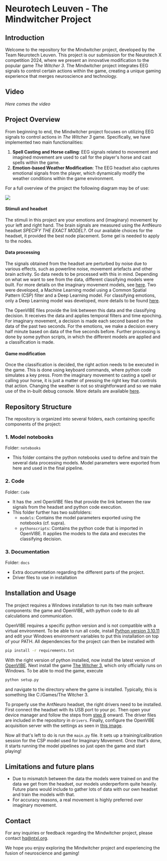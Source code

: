 # Neurotech Leuven - The Mindwitcher Project

## Introduction
Welcome to the repository for the Mindwitcher project, developed by the Team Neurotech Leuven. This project is our submission for the Neurotech X competition 2024, where we present an innovative modification to the popular game *The Witcher 3*. The Mindwitcher project integrates EEG signals to control certain actions within the game, creating a unique gaming experience that merges neuroscience and technology.

## Video
_Here comes the video_

## Project Overview
From beginning to end, the Mindwitcher project focuses on utilizing EEG signals to control actions in *The Witcher 3* game. Specifically, we have implemented two main functionalities:
1. **Spell Casting and Horse calling**: EEG signals related to movement and imagined movement are used to call for the player's horse and cast spells within the game.
2. **Emotion-based Weather Modification**: The EEG headset also captures emotional signals from the player, which dynamically modify the weather conditions within the game environment.

For a full overview of the project the following diagram may be of use:

![](docs/Overview.svg)

#### Stimuli and headset
The stimuli in this project are your emotions and (imaginary) movement by your left and right hand. The brain signals are measured using the AntNeuro headset _SPECIFY THE EXACT MODEL?_. Of our available choices for the headset, it provided the best node placement. Some gel is needed to apply to the nodes.

#### Data processing
The signals obtained from the headset are perturbed by noise due to various effects, such as powerline noise, movement artefacts and other brain activity. So data needs to be processed with this in mind. Depending on what we want to see from the data, different classifying models were built. For more details on the imaginary movement models, see [here](<docs/Imaginary Movement.md>). Two were developed, a Machine Learning model using a Common Spatial Pattern (CSP) filter and a Deep Learning model. For classifying emotions, only a Deep Learning model was developed, more details to be found [here](docs/Emotions.md).

The OpenVIBE files provide the link between this data and the classifying decision. It receives the data and applies temporal filters and time epoching. For imaginary movement, a decision is made each second based on the data of the past two seconds. For the emotions, we make a decision every half minute based on data of the five seconds before. Further processing is done by some python scripts, in which the different models are applied and a classification is made. 

#### Game modification
Once the classification is decided, the right action needs to be executed in the game. This is done using keyboard commands, where python code simulates a key press. From the imaginary movement to casting a spell or calling your horse, it is just a matter of pressing the right key that controls that action. Changing the weather is not so straightforward and so we make use of the in-built debug console. More details are available [here](docs/Modding.md).

## Repository Structure
The repository is organized into several folders, each containing specific components of the project:

### 1. Model notebooks
Folder: `notebooks`
- This folder contains the python notebooks used to define and train the several data processing models. Model parameters were exported from here and used in the final pipeline.

### 2. Code
Folder: `Code`
- It has the .xml OpenVIBE files that provide the link between the raw signals from the headset and python code execution. 
- This folder further has two subfolders:
  - `models`: Contains the model parameters exported using the notebooks (cf. supra).
  - `pythonscripts`: Contains the python code that is imported in OpenVIBE. It applies the models to the data and executes the classifying decision. 

### 3. Documentation
Folder: `docs`
- Extra documentation regarding the different parts of the project. 
- Driver files to use in installation

## Installation and Usage
The project requires a Windows installation to run its two main software components: the game and OpenVIBE, with python code to do all calculations and communication. 

OpenVIBE requires a specific python version and is not compatible with a virtual environment. To be able to run all code, install [Python version 3.10.11](https://www.python.org/downloads/release/python-31011/) and edit your Windows environment variables to put this installation on top of your PATH. All dependencies for the project can then be installed with
```bash
pip install -r requirements.txt
```

With the right version of python installed, now install the latest version of [OpenVIBE](https://openvibe.inria.fr). Next install the game [The Witcher 3](https://www.thewitcher.com/pl/en/witcher3), which only officially runs on Windows. To be able to mod the game, execute
```bash
python setup.py
```
and navigate to the directory where the game is installed. Typically, this is something like C:/Games/The Witcher 3.

To properly use the AntNeuro headset, the right drivers need to be installed. First connect the headset with its USB port to your pc. Then open your device manager and follow the steps from [step 8](https://www.wikihow.com/Copy-Drivers-from-One-Computer-to-Another-on-PC-or-Mac) onward. The driver files are included in the repository in `drivers`. Finally, configure the OpenVIBE acquisition server with the settings as seen in [this image](<docs/OpenVIBE Acquisition Server setup.png>).

Now all that's left to do is run the `main.py` file. It sets up a training/calibration session for the CSP model used for Imaginary Movement. Once that's done, it starts running the model pipelines so just open the game and start playing!

## Limitations and future plans
- Due to mismatch between the data the models were trained on and the data we get from the headset, our models underperform quite heavily. Future plans would include to gather lots of data with our own headset and train the models with that. 
- For accuracy reasons, a real movement is highly preferred over imaginary movement.

## Contact
For any inquiries or feedback regarding the Mindwitcher project, please contact hq@ntxl.org.

We hope you enjoy exploring the Mindwitcher project and experiencing the fusion of neuroscience and gaming!
